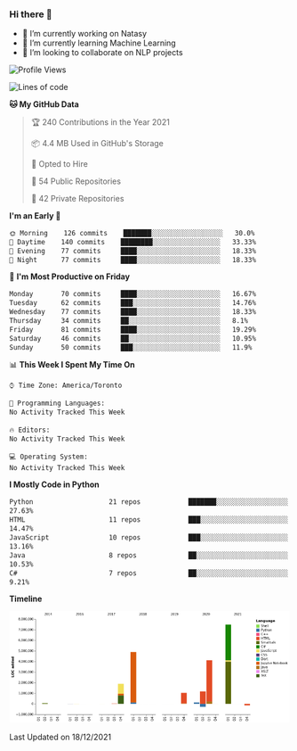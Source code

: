 ### Hi there 👋

<!--
**disooqi/disooqi** is a ✨ _special_ ✨ repository because its `README.md` (this file) appears on your GitHub profile.
-->
- 🔭 I’m currently working on Natasy
- 🌱 I’m currently learning Machine Learning
- 👯 I’m looking to collaborate on NLP projects
<!--
- 🤔 I’m looking for help with ...
- 💬 Ask me about ...
- 📫 How to reach me: http://mohamed.eldesouki.ca
- 😄 Pronouns: ...
- ⚡ Fun fact: ...
-->

<!--START_SECTION:waka-->
![Profile Views](http://img.shields.io/badge/Profile%20Views-0-blue)

![Lines of code](https://img.shields.io/badge/From%20Hello%20World%20I%27ve%20Written-18%20Million%20lines%20of%20code-blue)

**🐱 My GitHub Data** 

> 🏆 240 Contributions in the Year 2021
 > 
> 📦 4.4 MB Used in GitHub's Storage 
 > 
> 💼 Opted to Hire
 > 
> 📜 54 Public Repositories 
 > 
> 🔑 42 Private Repositories  
 > 
**I'm an Early 🐤** 

```text
🌞 Morning    126 commits    ███████░░░░░░░░░░░░░░░░░░   30.0% 
🌆 Daytime    140 commits    ████████░░░░░░░░░░░░░░░░░   33.33% 
🌃 Evening    77 commits     ████░░░░░░░░░░░░░░░░░░░░░   18.33% 
🌙 Night      77 commits     ████░░░░░░░░░░░░░░░░░░░░░   18.33%

```
📅 **I'm Most Productive on Friday** 

```text
Monday       70 commits     ████░░░░░░░░░░░░░░░░░░░░░   16.67% 
Tuesday      62 commits     ███░░░░░░░░░░░░░░░░░░░░░░   14.76% 
Wednesday    77 commits     ████░░░░░░░░░░░░░░░░░░░░░   18.33% 
Thursday     34 commits     ██░░░░░░░░░░░░░░░░░░░░░░░   8.1% 
Friday       81 commits     ████░░░░░░░░░░░░░░░░░░░░░   19.29% 
Saturday     46 commits     ██░░░░░░░░░░░░░░░░░░░░░░░   10.95% 
Sunday       50 commits     ███░░░░░░░░░░░░░░░░░░░░░░   11.9%

```


📊 **This Week I Spent My Time On** 

```text
⌚︎ Time Zone: America/Toronto

💬 Programming Languages: 
No Activity Tracked This Week

🔥 Editors: 
No Activity Tracked This Week

💻 Operating System: 
No Activity Tracked This Week

```

**I Mostly Code in Python** 

```text
Python                   21 repos            ███████░░░░░░░░░░░░░░░░░░   27.63% 
HTML                     11 repos            ███░░░░░░░░░░░░░░░░░░░░░░   14.47% 
JavaScript               10 repos            ███░░░░░░░░░░░░░░░░░░░░░░   13.16% 
Java                     8 repos             ██░░░░░░░░░░░░░░░░░░░░░░░   10.53% 
C#                       7 repos             ██░░░░░░░░░░░░░░░░░░░░░░░   9.21%

```


**Timeline**

![Chart not found](https://raw.githubusercontent.com/disooqi/disooqi/master/charts/bar_graph.png) 


 Last Updated on 18/12/2021
<!--END_SECTION:waka-->

